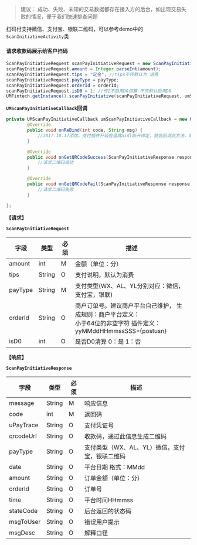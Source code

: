 > 建议： 成功、失败、未知的交易数据都存在接入方的后台，如出现交易失败的情况，便于我们快速排查问题

扫码付支持微信、支付宝、银联二维码，可以参考demo中的`ScanInitiativeActivity`类

#### 请求收款码展示给客户扫码

```java
ScanPayInitiativeRequest scanPayInitiativeRequest = new ScanPayInitiativeRequest();
scanPayInitiativeRequest.amount = Integer.parseInt(amount);
scanPayInitiativeRequest.tips = "定金"; //tips不传默认为 消费
scanPayInitiativeRequest.payType = payType;
scanPayInitiativeRequest.orderId = orderId;
scanPayInitiativeRequest.isD0 = 1; //传1不启用D0结算 不传默认启用D0
UMFintech.getInstance().scanPayInitiative(scanPayInitiativeRequest, umScanPayInitiativeCallback);
```

**`UMScanPayInitiativeCallback`回调**

```java
private UMScanPayInitiativeCallback umScanPayInitiativeCallback = new UMScanPayInitiativeCallback() {
        @Override
        public void onReBind(int code, String msg) {
            //2017.10.17添加，支付插件升级会造成aidl断开绑定，就会回调此方法，需要接入方按照demo重新绑定即可
        }

        @Override
        public void onGetQRCodeSuccess(ScanPayInitiativeResponse response) {
            //请求二维码成功
        }

        @Override
        public void onGetQRCodeFail(ScanPayInitiativeResponse response) {
            //请求二维码失败
        }

};

```

**【请求】**

**`ScanPayInitiativeRequest`**

| 字段    | 类型   | 必须 | 描述                                                         |
| ------- | ------ | ---- | ------------------------------------------------------------ |
| amount  | int    | M    | 金额（单位：分）                                             |
| tips    | String | O    | 支付说明，默认为消费                                         |
| payType | String | M    | 支付类型(WX、AL、YL分别对应：微信，支付宝，银联)             |
| orderId | String | O    | 商户订单号。建议商户平台自己维护，  生成规则：商户平台定义：<br/>小于64位的非空字符  插件定义：yyMMddHHmmssSSS+{postusn} |
| isD0    | int    | O    | 是否D0清算 0：是 1：否                                       |

**【响应】**

**`ScanPayInitiativeResponse`**

| 字段      | 类型   | 必须 | 描述                                           |
| --------- | ------ | ---- | ---------------------------------------------- |
| message   | String | M    | 响应信息                                       |
| code      | int    | M    | 返回码                                         |
| uPayTrace | String | O    | 支付凭证号                                     |
| qrcodeUrl | String | O    | 收款码，通过此信息生成二维码                   |
| payType   | String | O    | 支付类型（WX、AL、YL）微信，支付宝，银联二维码 |
| date      | String | O    | 平台日期  格式：MMdd                           |
| amount    | String | O    | 订单金额（单位：分）                           |
| orderId   | String | O    | 订单号                                         |
| time      | String | O    | 平台时间HHmmss                                 |
| stateCode | String | O    | 后台返回的状态码                               |
| msgToUser | String | O    | 错误用户提示                                   |
| msgDesc   | String | O    | 解释口径                                       |